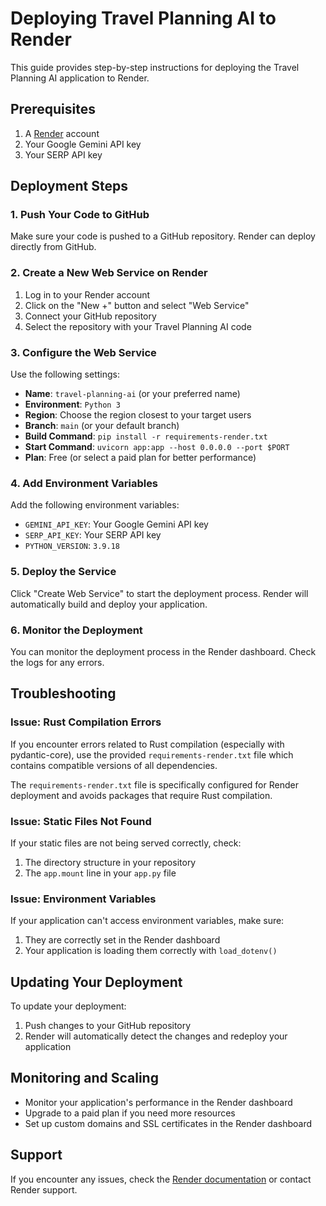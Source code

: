 # Deploying Travel Planning AI to Render

This guide provides step-by-step instructions for deploying the Travel Planning AI application to Render.

## Prerequisites

1. A [Render](https://render.com/) account
2. Your Google Gemini API key
3. Your SERP API key

## Deployment Steps

### 1. Push Your Code to GitHub

Make sure your code is pushed to a GitHub repository. Render can deploy directly from GitHub.

### 2. Create a New Web Service on Render

1. Log in to your Render account
2. Click on the "New +" button and select "Web Service"
3. Connect your GitHub repository
4. Select the repository with your Travel Planning AI code

### 3. Configure the Web Service

Use the following settings:

- **Name**: `travel-planning-ai` (or your preferred name)
- **Environment**: `Python 3`
- **Region**: Choose the region closest to your target users
- **Branch**: `main` (or your default branch)
- **Build Command**: `pip install -r requirements-render.txt`
- **Start Command**: `uvicorn app:app --host 0.0.0.0 --port $PORT`
- **Plan**: Free (or select a paid plan for better performance)

### 4. Add Environment Variables

Add the following environment variables:

- `GEMINI_API_KEY`: Your Google Gemini API key
- `SERP_API_KEY`: Your SERP API key
- `PYTHON_VERSION`: `3.9.18`

### 5. Deploy the Service

Click "Create Web Service" to start the deployment process. Render will automatically build and deploy your application.

### 6. Monitor the Deployment

You can monitor the deployment process in the Render dashboard. Check the logs for any errors.

## Troubleshooting

### Issue: Rust Compilation Errors

If you encounter errors related to Rust compilation (especially with pydantic-core), use the provided `requirements-render.txt` file which contains compatible versions of all dependencies.

The `requirements-render.txt` file is specifically configured for Render deployment and avoids packages that require Rust compilation.

### Issue: Static Files Not Found

If your static files are not being served correctly, check:

1. The directory structure in your repository
2. The `app.mount` line in your `app.py` file

### Issue: Environment Variables

If your application can't access environment variables, make sure:

1. They are correctly set in the Render dashboard
2. Your application is loading them correctly with `load_dotenv()`

## Updating Your Deployment

To update your deployment:

1. Push changes to your GitHub repository
2. Render will automatically detect the changes and redeploy your application

## Monitoring and Scaling

- Monitor your application's performance in the Render dashboard
- Upgrade to a paid plan if you need more resources
- Set up custom domains and SSL certificates in the Render dashboard

## Support

If you encounter any issues, check the [Render documentation](https://render.com/docs) or contact Render support.